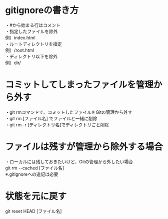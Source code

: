  # gitignoreの書き方
 ・#から始まる行はコメント  
 ・指定したファイルを除外  
 例）index.html  
 ・ルートディレクトリを指定  
 例）/root.html  
 ・ディレクトリ以下を除外  
 例）dir/

 # コミットしてしまったファイルを管理から外す
 ・git rmコマンドで、コミットしたファイルをGitの管理から外す  
 ・git rm [ファイル名] でファイルと一緒に削除  
 ・git rm -r [ディレクトリ名]でディレクトリごと削除  

# ファイルは残すが管理から除外する場合
・ローカルには残しておきたいけど、Gitの管理から外したい場合  
git rm --cached [ファイル名]  
※.gitignoreへの追記は必要  

# 状態を元に戻す
git reset HEAD [ファイル名]